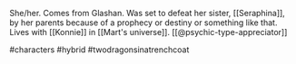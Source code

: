 She/her. Comes from Glashan. Was set to defeat her sister, [[Seraphina]], by her parents because of a prophecy or destiny or something like that. Lives with [[Konnie]] in [[Mart's universe]]. [[@psychic-type-appreciator]]

#characters #hybrid #twodragonsinatrenchcoat 